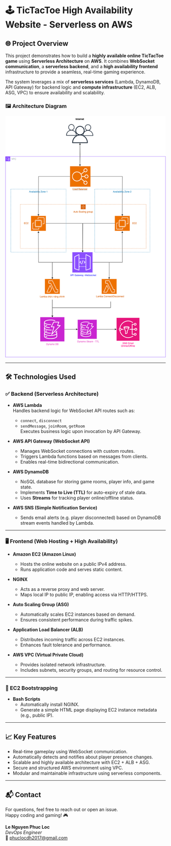 # 🕹️ TicTacToe High Availability Website - Serverless on AWS

## 🌐 Project Overview

This project demonstrates how to build a **highly available online TicTacToe game** using **Serverless Architecture** on **AWS**. It combines **WebSocket communication**, a **serverless backend**, and a **high availability frontend** infrastructure to provide a seamless, real-time gaming experience.

The system leverages a mix of **serverless services** (Lambda, DynamoDB, API Gateway) for backend logic and **compute infrastructure** (EC2, ALB, ASG, VPC) to ensure availability and scalability.

### 🖼️ Architecture Diagram

![Architecture Diagram]([LeNguyenPhucLoc]Tictactoe-project-design.png)

---

## 🛠️ Technologies Used

### ✅ Backend (Serverless Architecture)

- **AWS Lambda**  
  Handles backend logic for WebSocket API routes such as:
  - `connect`, `disconnect`
  - `sendMessage`, `joinRoom`, `getRoom`  
  Executes business logic upon invocation by API Gateway.

- **AWS API Gateway (WebSocket API)**  
  - Manages WebSocket connections with custom routes.
  - Triggers Lambda functions based on messages from clients.
  - Enables real-time bidirectional communication.

- **AWS DynamoDB**  
  - NoSQL database for storing game rooms, player info, and game state.
  - Implements **Time to Live (TTL)** for auto-expiry of stale data.
  - Uses **Streams** for tracking player online/offline status.

- **AWS SNS (Simple Notification Service)**  
  - Sends email alerts (e.g. player disconnected) based on DynamoDB stream events handled by Lambda.

---

### 🖥️ Frontend (Web Hosting + High Availability)

- **Amazon EC2 (Amazon Linux)**  
  - Hosts the online website on a public IPv4 address.
  - Runs application code and serves static content.

- **NGINX**  
  - Acts as a reverse proxy and web server.
  - Maps local IP to public IP, enabling access via HTTP/HTTPS.

- **Auto Scaling Group (ASG)**  
  - Automatically scales EC2 instances based on demand.
  - Ensures consistent performance during traffic spikes.

- **Application Load Balancer (ALB)**  
  - Distributes incoming traffic across EC2 instances.
  - Enhances fault tolerance and performance.

- **AWS VPC (Virtual Private Cloud)**  
  - Provides isolated network infrastructure.
  - Includes subnets, security groups, and routing for resource control.

---

### 🔧 EC2 Bootstrapping

- **Bash Scripts**  
  - Automatically install NGINX.
  - Generate a simple HTML page displaying EC2 instance metadata (e.g., public IP).

---

## 📈 Key Features

- Real-time gameplay using WebSocket communication.
- Automatically detects and notifies about player presence changes.
- Scalable and highly available architecture with EC2 + ALB + ASG.
- Secure and structured AWS environment using VPC.
- Modular and maintainable infrastructure using serverless components.

---

## 📬 Contact

For questions, feel free to reach out or open an issue.  
Happy coding and gaming! 🎮

**Le Nguyen Phuc Loc**  
*DevOps Engineer*  
📧 phuclocdh2017@gmail.com
